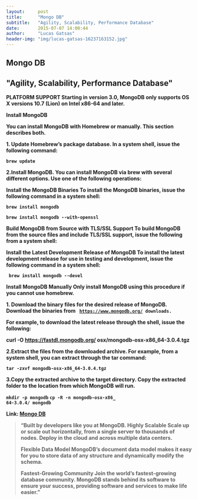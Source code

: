 ```yaml
---
layout:     post
title:      "Mongo DB"
subtitle:   "Agility, Scalability, Performance Database"
date:       2015-07-07 14:00:44
author:     "Lucas Gatsas"
header-img: "img/lucas-gatsas-16237163152.jpg"
---
```

<h2 class="section-heading">Mongo DB</h2>
<h2 class="section-heading">"Agility, Scalability, Performance Database"</h2>



<strong>
PLATFORM SUPPORT
Starting in version 3.0, MongoDB only supports OS X versions 10.7 (Lion) on Intel x86-64 and later.<strong>


<strong>Install MongoDB</strong>

You can install MongoDB with <strong>Homebrew</strong> or manually. This section describes both.


1.<strong> Update Homebrew’s package database.</strong> 
In a system shell, issue the following command: 

<code>brew update </code>


2.<strong>Install MongoDB.</strong> 
You can install MongoDB via brew with several different options. Use one of the following operations:

<strong>Install the MongoDB Binaries</strong> 
To install the MongoDB binaries, issue the following command in a system shell:

<code>brew install mongodb</code>


<code>brew install mongodb --with-openssl</code> 



<strong> Build MongoDB from Source with TLS/SSL Support<strong> 
To build MongoDB from the source files and include TLS/SSL support, issue the following from a system shell:




<strong> Install the Latest Development Release of MongoDB</strong> 
To install the latest development release for use in testing and development, issue the following command in a system shell:



<code> brew install mongodb --devel</code> 


<strong> Install MongoDB Manually </strong> 
Only install MongoDB using this procedure if you cannot use homebrew.






  
1.<strong> Download the binary files for the desired release of MongoDB.</strong> 
Download the binaries from <code> https://www.mongodb.org/
downloads. </code> 

For example, to download the latest release through the shell, issue the following:



<strong> curl -O https://fastdl.mongodb.org/
  osx/mongodb-osx-x86_64-3.0.4.tgz</strong> 


2.<strong>Extract the files from the downloaded archive.</strong> 
For example, from a system shell, you can extract through the tar command:

<code>tar -zxvf mongodb-osx-x86_64-3.0.4.tgz</code>


3.<strong>Copy the extracted archive to the target directory.</strong>
Copy the extracted folder to the location from which MongoDB will run.

<code>mkdir -p mongodb</code>
<code>cp -R -n mongodb-osx-x86_
  64-3.0.4/ mongodb</code>


Link: <a href="https://www.mongodb.org">Mongo DB</a>



<blockquote>
“Built by developers like you at MongoDB. <strong>Highly Scalable</strong>
Scale up or scale out horizontally, from a single server to thousands of nodes. Deploy in the cloud and across multiple data centers.

 <strong>Flexible Data Model </strong>
MongoDB’s document data model makes it easy for you to store data of any structure and dynamically modify the schema.


 <strong>Fastest-Growing Community </strong>
Join the world’s fastest-growing database community. MongoDB stands behind its software to ensure your success, providing software and services to make life easier.” 
</blockquote>

